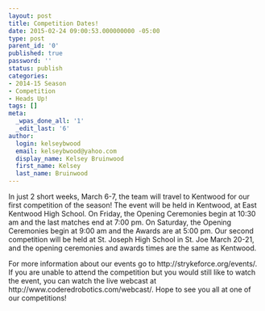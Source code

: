 ```yaml
---
layout: post
title: Competition Dates!
date: 2015-02-24 09:00:53.000000000 -05:00
type: post
parent_id: '0'
published: true
password: ''
status: publish
categories:
- 2014-15 Season
- Competition
- Heads Up!
tags: []
meta:
  _wpas_done_all: '1'
  _edit_last: '6'
author:
  login: kelseybwood
  email: kelseybwood@yahoo.com
  display_name: Kelsey Bruinwood
  first_name: Kelsey
  last_name: Bruinwood
---
```

<p>In just 2 short weeks, March 6-7, the team will travel to Kentwood for our first competition of the season! The event will be held in Kentwood, at East Kentwood High School. On Friday, the Opening Ceremonies begin at 10:30 am and the last matches end at 7:00 pm. On Saturday, the Opening Ceremonies begin at 9:00 am and the Awards are at 5:00 pm. Our second competition will be held at St. Joseph High School in St. Joe March 20-21, and the opening ceremonies and awards times are the same as Kentwood.</p>
<p>For more information about our events go to http://strykeforce.org/events/. If you are unable to attend the competition but you would still like to watch the event, you can watch the live webcast at http://www.coderedrobotics.com/webcast/. Hope to see you all at one of our competitions!</p>
